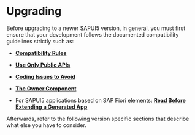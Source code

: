 <!-- loio9638e4fce1bd45f4bebf7c219672908c -->

# Upgrading

Before upgrading to a newer SAPUI5 version, in general, you must first ensure that your development follows the documented compatibility guidelines strictly such as:

-   **[Compatibility Rules](compatibility-rules-91f0873.md)**

-   **[Use Only Public APIs](../03_Get-Started/use-only-public-apis-b0d5fe2.md)**

-   **[Coding Issues to Avoid](../05_Developing_Apps/coding-issues-to-avoid-3877872.md)**

-   **[The Owner Component](../04_Essentials/the-owner-component-a7a3138.md)**

-   For SAPUI5 applications based on SAP Fiori elements: **[Read Before Extending a Generated App](../06_SAP_Fiori_Elements/read-before-extending-a-generated-app-d9c146a.md)**


Afterwards, refer to the following version specific sections that describe what else you have to consider.

